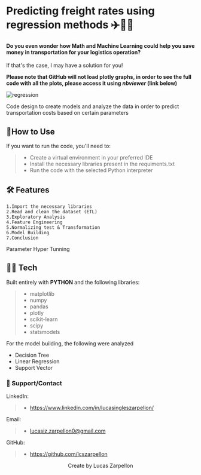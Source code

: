 
# Predicting freight rates using regression methods ✈️🚚🚢

#### Do you even wonder how Math and Machine Learning could help you save money in transportation for your logistics operation?  
If that's the case, I may have a solution for you!


**Please note that GitHub will not load plotly graphs, in order to see the full code with all the plots, please access it using *nbviewer* (link below)**



![regression](https://github.com/user-attachments/assets/e73af92b-2d5f-48fd-8aa8-1aca2d884747)



Code design to create models and analyze the data in order to predict transportation costs based on certain parameters


## 🧤How to Use

If you want to run the code, you'll need to:
> - Create a virtual environment in your preferred IDE
> - Install the necessary libraries present in the requiments.txt
> - Run the code with the selected Python interpreter

## 🛠️ Features
    1.Import the necessary libraries 
    2.Read and clean the dataset (ETL)
    3.Exploratory Analysis
    4.Feature Engineering
    5.Normalizing test & Transformation
    6.Model Building  
    7.Conclusion

Parameter Hyper Tunning

## 👨‍💻 Tech

Built entirely with **PYTHON** and the following libraries:

  
> - matplotlib
> - numpy
> - pandas
> - plotly
> - scikit-learn
> - scipy
> - statsmodels

For the model building, the following were analyzed
  - Decision Tree
  - Linear Regression
  - Support Vector


### 🤝 Support/Contact

LinkedIn: 
> - https://www.linkedin.com/in/lucasingleszarpellon/

Email:
> - lucasiz.zarpellon0@gmail.com

GitHub:
> - https://github.com/lcszarpellon




<p align="center">Create by Lucas Zarpellon</p>
